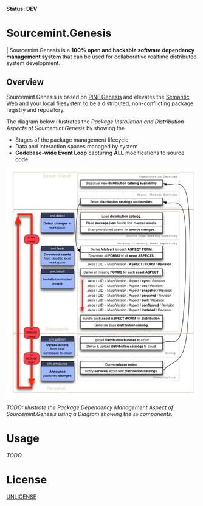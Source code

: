 **Status: DEV**

Sourcemint.Genesis
==================

| Sourcemint.Genesis is a **100% open and hackable software dependency management system** that can be used for collaborative realtime distributed system development.


Overview
--------

Sourcemint.Genesis is based on [PINF.Genesis](http://genesis.pinf.org) and elevates the [Semantic Web](http://en.wikipedia.org/wiki/Semantic_Web) and your local filesystem to be a distributed, non-conflicting package registry and repository.

The diagram below illustrates the *Package Installation and Distribution Aspects of Sourcemint.Genesis* by showing the

  * Stages of the package management lifecycle
  * Data and interaction spaces managed by system
  * **Codebase-wide Event Loop** capturing **ALL** modifications to source code

![Sourcemint.Genesis Overview Diagram](https://raw.githubusercontent.com/sourcemint/sm.genesis/master/docs/2015-04%20-%20Overview.jpg)


*TODO: Illustrate the Package Dependency Management Aspect of Sourcemint.Genesis using a Diagram showing the `sm` components.*


Usage
=====

*TODO*


License
=======

[UNLICENSE](http://unlicense.org/)

